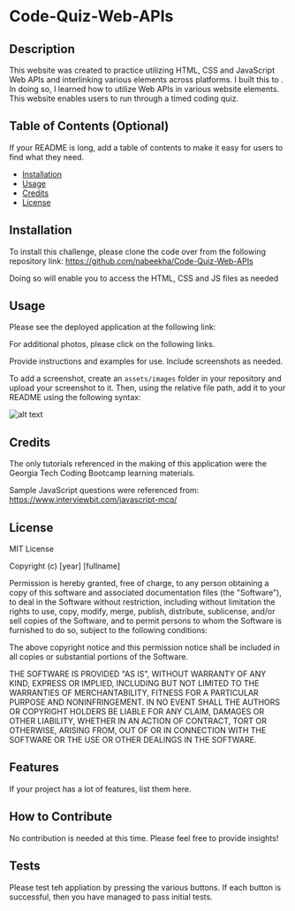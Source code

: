# Code-Quiz-Web-APIs

## Description

This website was created to practice utilizing HTML, CSS and JavaScript Web APIs and interlinking various elements across platforms. I built this to . In doing so, I learned how to utilize Web APIs in various website elements. This website enables users to run through a timed coding quiz. 

## Table of Contents (Optional)

If your README is long, add a table of contents to make it easy for users to find what they need.

- [Installation](#installation)
- [Usage](#usage)
- [Credits](#credits)
- [License](#license)

## Installation

To install this challenge, please clone the code over from the following repository link: 
https://github.com/nabeekha/Code-Quiz-Web-APIs

Doing so will enable you to access the HTML, CSS and JS files as needed

## Usage

Please see the deployed application at the following link: 

For additional photos, please click on the following links. 


Provide instructions and examples for use. Include screenshots as needed.

To add a screenshot, create an `assets/images` folder in your repository and upload your screenshot to it. Then, using the relative file path, add it to your README using the following syntax:

![alt text](assets/images/screenshot.png)

## Credits

The only tutorials referenced in the making of this application were the Georgia Tech Coding Bootcamp learning materials. 

Sample JavaScript questions were referenced from: https://www.interviewbit.com/javascript-mcq/

## License

MIT License

Copyright (c) [year] [fullname]

Permission is hereby granted, free of charge, to any person obtaining a copy
of this software and associated documentation files (the "Software"), to deal
in the Software without restriction, including without limitation the rights
to use, copy, modify, merge, publish, distribute, sublicense, and/or sell
copies of the Software, and to permit persons to whom the Software is
furnished to do so, subject to the following conditions:

The above copyright notice and this permission notice shall be included in all
copies or substantial portions of the Software.

THE SOFTWARE IS PROVIDED "AS IS", WITHOUT WARRANTY OF ANY KIND, EXPRESS OR
IMPLIED, INCLUDING BUT NOT LIMITED TO THE WARRANTIES OF MERCHANTABILITY,
FITNESS FOR A PARTICULAR PURPOSE AND NONINFRINGEMENT. IN NO EVENT SHALL THE
AUTHORS OR COPYRIGHT HOLDERS BE LIABLE FOR ANY CLAIM, DAMAGES OR OTHER
LIABILITY, WHETHER IN AN ACTION OF CONTRACT, TORT OR OTHERWISE, ARISING FROM,
OUT OF OR IN CONNECTION WITH THE SOFTWARE OR THE USE OR OTHER DEALINGS IN THE
SOFTWARE.


## Features

If your project has a lot of features, list them here.

## How to Contribute

No contribution is needed at this time. Please feel free to provide insights!

## Tests

Please test teh appliation by pressing the various buttons. If each button is successful, then you have managed to pass initial tests.